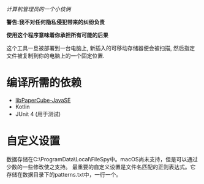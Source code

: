 *计算机管理员的一个小伎俩*

**警告:我不对任何隐私侵犯带来的纠纷负责**

**使用这个程序意味着你承担所有可能的后果**


这个工具一旦被部署到一台电脑上, 新插入的可移动存储器便会被扫描, 然后指定文件被复制到你的电脑上的一个固定位置.

# 编译所需的依赖
* [libPaperCube-JavaSE](https://github.com/PaperCube/libPaperCube-JavaSE)
* Kotlin
* JUnit 4 (用于测试)

# 自定义设置
数据存储在C:\ProgramData\Local\FileSpy中。macOS尚未支持，但是可以通过少数的一些修改使之支持。
最重要的自定义设置是文件名匹配的正则表达式。它存储在数据目录下的patterns.txt中，一行一个。